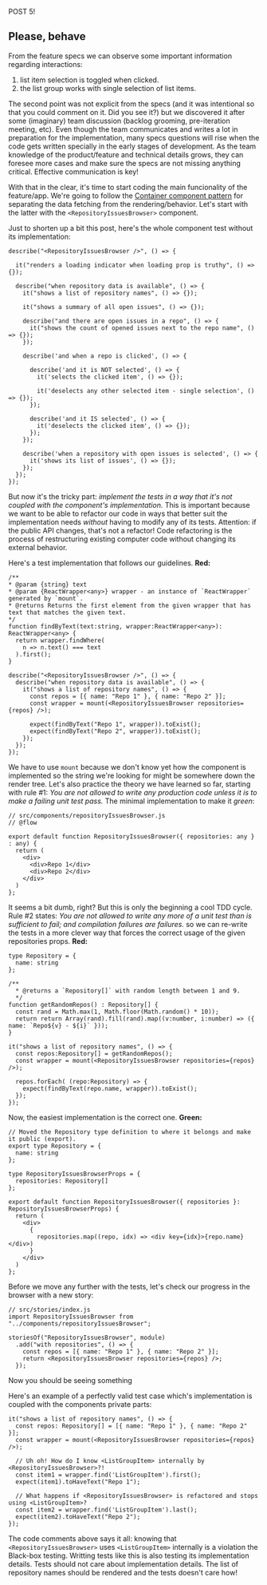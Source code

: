 POST 5!

## Please, behave
From the feature specs we can observe some important information regarding interactions:
  1. list item selection is toggled when clicked.
  1. the list group works with single selection of list items.

The second point was not explicit from the specs (and it was intentional so that you could comment on it. Did you see it?) but we discovered it after some (imaginary) team discussion (backlog grooming, pre-iteration meeting, etc). Even though the team communicates and writes a lot in preparation for the implementation, many specs questions will rise when the code gets written specially in the early stages of development. As the team knowledge of the product/feature and technical details grows, they can foresee more cases and make sure the specs are not missing anything critical. Effective communication is key!

With that in the clear, it's time to start coding the main funcionality of the feature/app. We're going to follow the [Container component pattern](https://reactpatterns.com/#container-component) for separating the data fetching from the rendering/behavior. Let's start with the latter with the `<RepositoryIssuesBrowser>` component.

Just to shorten up a bit this post, here's the whole component test without its implementation:

```
describe("<RepositoryIssuesBrowser />", () => {

  it("renders a loading indicator when loading prop is truthy", () => {});

  describe("when repository data is available", () => {
    it("shows a list of repository names", () => {});

    it("shows a summary of all open issues", () => {});

    describe("and there are open issues in a repo", () => {
      it("shows the count of opened issues next to the repo name", () => {});
    });

    describe('and when a repo is clicked', () => {

      describe('and it is NOT selected', () => {
        it('selects the clicked item', () => {});

        it('deselects any other selected item - single selection', () => {});
      });

      describe('and it IS selected', () => {
        it('deselects the clicked item', () => {});
      });
    });

    describe('when a repository with open issues is selected', () => {
      it('shows its list of issues', () => {});
    });
  });
});
```

But now it's the tricky part: *implement the tests in a way that it's not coupled with the component's implementation.* This is important because we want to be able to refactor our code in ways that better suit the implementation needs *without* having to modify any of its tests. Attention: if the public API changes, that's not a refactor! Code refactoring is the process of restructuring existing computer code without changing its external behavior.

Here's a test implementation that follows our guidelines. **Red:**

```
/**
* @param {string} text 
* @param {ReactWrapper<any>} wrapper - an instance of `ReactWrapper` generated by `mount`.
* @returns Returns the first element from the given wrapper that has text that matches the given text.
*/
function findByText(text:string, wrapper:ReactWrapper<any>): ReactWrapper<any> {
  return wrapper.findWhere(
    n => n.text() === text
  ).first();
}

describe("<RepositoryIssuesBrowser />", () => {
  describe("when repository data is available", () => {
    it("shows a list of repository names", () => {
      const repos = [{ name: "Repo 1" }, { name: "Repo 2" }];
      const wrapper = mount(<RepositoryIssuesBrowser repositories={repos} />);

      expect(findByText("Repo 1", wrapper)).toExist();
      expect(findByText("Repo 2", wrapper)).toExist();
    });
  });
});
```

We have to use `mount` because we don't know yet how the component is implemented so the string we're looking for might be somewhere down the render tree.
Let's also practice the theory we have learned so far, starting with rule #1: *You are not allowed to write any production code unless it is to make a failing unit test pass.*
The minimal implementation to make it *green*:

```
// src/components/repositoryIssuesBrowser.js
// @flow

export default function RepositoryIssuesBrowser({ repositories: any } : any) {
  return (
    <div>
      <div>Repo 1</div>
      <div>Repo 2</div>
    </div>
  )
};
```
It seems a bit dumb, right? But this is only the beginning a cool TDD cycle. Rule #2 states: *You are not allowed to write any more of a unit test than is sufficient to fail; and compilation failures are failures.* so we can re-write the tests in a more clever way that forces the correct usage of the given repositories props. **Red:**

```
type Repository = {
  name: string
};

/**
  * @returns a `Repository[]` with random length between 1 and 9.
  */
function getRandomRepos() : Repository[] {
  const rand = Math.max(1, Math.floor(Math.random() * 10));
  return return Array(rand).fill(rand).map((v:number, i:number) => ({ name: `Repo${v} - ${i}` }));
}

it("shows a list of repository names", () => {
  const repos:Repository[] = getRandomRepos();
  const wrapper = mount(<RepositoryIssuesBrowser repositories={repos} />);

  repos.forEach( (repo:Repository) => {
    expect(findByText(repo.name, wrapper)).toExist();
  });
});
```

Now, the easiest implementation is the correct one. **Green:**

```
// Moved the Repository type definition to where it belongs and make it public (export).
export type Repository = {
  name: string
};

type RepositoryIssuesBrowserProps = {
  repositories: Repository[]
};

export default function RepositoryIssuesBrowser({ repositories }: RepositoryIssuesBrowserProps) {
  return (
    <div>
      {
        repositories.map((repo, idx) => <div key={idx}>{repo.name}</div>)
      }
    </div>
  )
};
```

Before we move any further with the tests, let's check our progress in the browser with a new story:

```
// src/stories/index.js
import RepositoryIssuesBrowser from "../components/repositoryIssuesBrowser";

storiesOf("RepositoryIssuesBrowser", module)
  .add("with repositories", () => {
    const repos = [{ name: "Repo 1" }, { name: "Repo 2" }];
    return <RepositoryIssuesBrowser repositories={repos} />;
  });
```

Now you should be seeing something 
















Here's an example of a perfectly valid test case which's implementation is coupled with the components private parts:

```
it("shows a list of repository names", () => {
  const repos: Repository[] = [{ name: "Repo 1" }, { name: "Repo 2" }];
  const wrapper = mount(<RepositoryIssuesBrowser repositories={repos} />);

  // Uh oh! How do I know <ListGroupItem> internally by <RepositoryIssuesBrowser>?!
  const item1 = wrapper.find('ListGroupItem').first();
  expect(item1).toHaveText("Repo 1");

  // What happens if <RepositoryIssuesBrowser> is refactored and stops using <ListGroupItem>?
  const item2 = wrapper.find('ListGroupItem').last();
  expect(item2).toHaveText("Repo 2");
});
```

The code comments above says it all: knowing that `<RepositoryIssuesBrowser>` uses `<ListGroupItem>` internally is a violation the Black-box testing. Writting tests like this is also testing its implementation details. Tests should not care about implementation details. The list of repository names should be rendered and the tests doesn't care how! 
